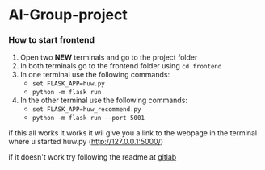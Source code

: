 # AI-Group-project

### How to start frontend

1.  Open two **NEW** terminals and go to the project folder
2.  In both terminals go to the frontend folder using `cd frontend`
3.  In one terminal use the following commands:
       *    `set FLASK_APP=huw.py`
       *    `python -m flask run`
4.  In the other terminal use the following commands:
       *    `set FLASK_APP=huw_recommend.py`
       *    `python -m flask run --port 5001`

if this all works it works it wil give you a link to the webpage in the terminal where u started huw.py (http://127.0.0.1:5000/)

if it doesn't work try following the readme at [gitlab](https://gitlab.com/hu-hbo-ict/ai/v1gp)